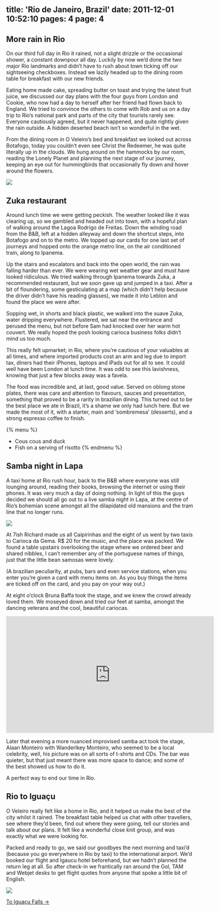 title: 'Rio de Janeiro, Brazil'
date: 2011-12-01 10:52:10
pages: 4
page: 4
---

## More rain in Rio

On our third full day in Rio it rained, not a slight drizzle or the occasional shower, a constant downpour all day. Luckily by now we’d done the two major Rio landmarks and didn’t have to rush about town ticking off our sightseeing checkboxes. Instead we lazily headed up to the dining room table for breakfast with our new friends.

Eating home made cake, spreading butter on toast and trying the latest fruit juice, we discussed our day plans with the four guys from London and Cookie, who now had a day to herself after her friend had flown back to England. We tried to convince the others to come with Rob and us on a day trip to Rio’s national park and parts of the city that tourists rarely see. Everyone cautiously agreed, but it never happened, and quite rightly given the rain outside. A hidden deserted beach isn’t so wonderful in the wet.

From the dining room in O Veleiro’s bed and breakfast we looked out across Botafogo, today you couldn’t even see Christ the Redeemer, he was quite literally up in the clouds. We hung around on the hammocks by our room, reading the Lonely Planet and planning the next stage of our journey, keeping an eye out for hummingbirds that occasionally fly down and hover around the flowers.

[![](http://host.trivialbeing.org/up/small/brazil-079.jpg)](http://host.trivialbeing.org/up/brazil-079.jpg)

## Zuka restaurant

Around lunch time we were getting peckish. The weather looked like it was clearing up, so we gambled and headed out into town, with a hopeful plan of walking around the Lagoa Rodrigo de Freitas. Down the winding road from the B&B, left at a hidden alleyway and down the shortcut steps, into Botafogo and on to the metro. We topped up our cards for one last set of journeys and hopped onto the orange metro line, on the air conditioned train, along to Ipanema.

Up the stairs and escalators and back into the open world, the rain was falling harder than ever. We were wearing wet weather gear and must have looked ridiculous. We tried walking through Ipanema towards Zuka, a recommended restaurant, but we soon gave up and jumped in a taxi. After a bit of floundering, some gesticulating at a map (which didn’t help because the driver didn’t have his reading glasses), we made it into Leblon and found the place we were after.

Sopping wet, in shorts and black plastic, we walked into the suave Zuka, water dripping everywhere. Flustered, we sat near the entrance and perused the menu, but not before Sam had knocked over her warm hot couvert. We really hoped the posh looking carioca business folks didn’t mind us too much.

This really felt upmarket; in Rio, where you’re cautious of your valuables at all times, and where imported products cost an arm and leg due to import tax, diners had their iPhones, laptops and iPads out for all to see. It could well have been London at lunch time. It was odd to see this lavishness, knowing that just a few blocks away was a favela.

The food was incredible and, at last, good value. Served on oblong stone plates, there was care and attention to flavours, sauces and presentation, something that proved to be a rarity in brazilian dining. This turned out to be the best place we ate in Brazil, it’s a shame we only had lunch here. But we made the most of it, with a starter, main and ‘sombremesa’ (desserts), and a strong espresso coffee to finish.

{% menu %}
* Cous cous and duck
* Fish on a serving of risotto
{% endmenu %}

## Samba night in Lapa

A taxi home at Rio rush hour, back to the B&B where everyone was still lounging around, reading their books, browsing the internet or using their phones. It was very much a day of doing nothing. In light of this the guys decided we should all go out to a live samba night in Lapa, at the centre of Rio’s bohemian scene amongst all the dilapidated old mansions and the tram line that no longer runs.

[![](http://host.trivialbeing.org/up/small/IMG_3600.JPG)](http://host.trivialbeing.org/up/IMG_3600.JPG)

At 7ish Richard made us all Caipirinhas and the eight of us went by two taxis to Carioca da Gema. R$ 20 for the music, and the place was packed. We found a table upstairs overlooking the stage where we ordered beer and shared nibbles, I can’t remember any of the portuguese names of things, just that the little bean samosas were lovely.

(A brazilian peculiarity, at pubs, bars and even service stations, when you enter you’re given a card with menu items on. As you buy things the items are ticked off on the card, and you pay on your way out.)

At eight o’clock Bruna Baffa took the stage, and we knew the crowd already loved them. We moseyed down and tried our feet at samba, amongst the dancing veterans and the cool, beautiful cariocas.

<iframe width="560" height="315" src="http://www.youtube.com/embed/Mo8vty09rw8" frameborder="0" allowfullscreen style="margin: 0 auto"></iframe>

Later that evening a more nuanced improvised samba act took the stage, Alaan Monteiro with Wanderlkey Monteiro, who seemed to be a local celebrity, well, his picture was on all sorts of t-shirts and CDs. The bar was quieter, but that just meant there was more space to  dance; and some of the best showed us how to do it.

A perfect way to end our time in Rio.

## Rio to Iguaçu

O Veleiro really felt like a home in Rio, and it helped us make the best of the city whilst it rained. The breakfast table helped us chat with other travellers, see where they’d been, find out where they were going, tell our stories and talk about our plans. It felt like a wonderful close knit group, and was exactly what we were looking for.

Packed and ready to go, we said our goodbyes the next morning and taxi’d (because you go everywhere in Rio by taxi) to the international airport. We’d booked our flight and Igaucu hotel beforehand, but we hadn’t planned the return leg at all. So after check-in we frantically ran around the Gol, TAM and Webjet desks to get flight quotes from anyone that spoke a little bit of English.

[![](http://host.trivialbeing.org/up/small/brazil-082b.jpg)](http://host.trivialbeing.org/up/brazil-082b.jpg)

[To Iguaçu Falls &rarr;](/2011/12/iguacu-falls-brazil/)

